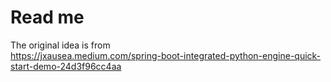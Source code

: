 # Read me

The original idea is from  
https://jxausea.medium.com/spring-boot-integrated-python-engine-quick-start-demo-24d3f96cc4aa